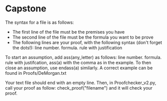 # Capstone

The syntax for a file is as follows:
- The first line of the file must be the premises you have
- The second line of the file must be the formula you want to be prove
- The following lines are your proof, with the following syntax (don't forget the dots!): line number. formula. rule with justification

To start an assumption, add ass(any_letter) as follows: line number. formula. rule with justifcation, ass(a)
with the comma as in the example. To then close an assumption, use endass(a) similarly. A correct example can be found in Proofs/DeMorgan.txt

Your text file should end with an empty line. Then, in Proofchecker_v2.py, call your proof as follow: check_proof("filename") and it will check your proof.
